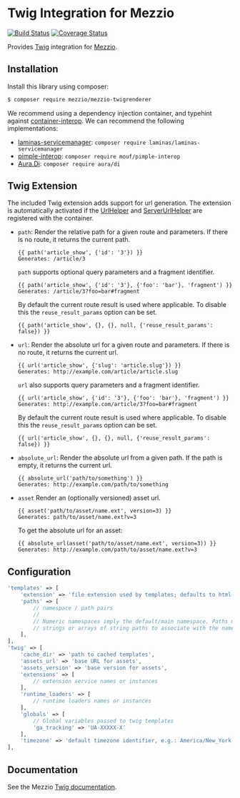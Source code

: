 # Twig Integration for Mezzio

[![Build Status](https://travis-ci.org/mezzio/mezzio-twigrenderer.svg?branch=master)](https://travis-ci.org/mezzio/mezzio-twigrenderer)
[![Coverage Status](https://coveralls.io/repos/github/mezzio/mezzio-twigrenderer/badge.svg?branch=master)](https://coveralls.io/github/mezzio/mezzio-twigrenderer?branch=master)

Provides [Twig](http://twig.sensiolabs.org/) integration for
[Mezzio](https://docs.laminas.dev//mezzio/).

## Installation

Install this library using composer:

```bash
$ composer require mezzio/mezzio-twigrenderer
```
We recommend using a dependency injection container, and typehint against
[container-interop](https://github.com/container-interop/container-interop). We
can recommend the following implementations:

- [laminas-servicemanager](https://github.com/laminas/laminas-servicemanager):
  `composer require laminas/laminas-servicemanager`
- [pimple-interop](https://github.com/moufmouf/pimple-interop):
  `composer require mouf/pimple-interop`
- [Aura.Di](https://github.com/auraphp/Aura.Di): `composer require aura/di`

## Twig Extension

The included Twig extension adds support for url generation. The extension is automatically activated if the
[UrlHelper](https://github.com/mezzio/mezzio-helpers#urlhelper) and
[ServerUrlHelper](https://github.com/mezzio/mezzio-helpers#serverurlhelper) 
are registered with the container.

- ``path``: Render the relative path for a given route and parameters. If there
  is no route, it returns the current path.

  ```twig
  {{ path('article_show', {'id': '3'}) }}
  Generates: /article/3
  ```
  
  ``path`` supports optional query parameters and a fragment identifier.

  ```twig
  {{ path('article_show', {'id': '3'}, {'foo': 'bar'}, 'fragment') }}
  Generates: /article/3?foo=bar#fragment
  ```

  By default the current route result is used where applicable. To disable this
  the `reuse_result_params` option can be set.

  ```twig
  {{ path('article_show', {}, {}, null, {'reuse_result_params': false}) }}
  ```

- ``url``: Render the absolute url for a given route and parameters. If there is
  no route, it returns the current url.

  ```twig
  {{ url('article_show', {'slug': 'article.slug'}) }}
  Generates: http://example.com/article/article.slug
  ```

  ``url`` also supports query parameters and a fragment identifier.

  ```twig
  {{ url('article_show', {'id': '3'}, {'foo': 'bar'}, 'fragment') }}
  Generates: http://example.com/article/3?foo=bar#fragment
  ```

  By default the current route result is used where applicable. To disable this
  the `reuse_result_params` option can be set.

  ```twig
  {{ url('article_show', {}, {}, null, {'reuse_result_params': false}) }}
  ```

- ``absolute_url``: Render the absolute url from a given path. If the path is
  empty, it returns the current url.

  ```twig
  {{ absolute_url('path/to/something') }}
  Generates: http://example.com/path/to/something
  ```

- ``asset`` Render an (optionally versioned) asset url.

  ```twig
  {{ asset('path/to/asset/name.ext', version=3) }}
  Generates: path/to/asset/name.ext?v=3
  ```

  To get the absolute url for an asset:

  ```twig
  {{ absolute_url(asset('path/to/asset/name.ext', version=3)) }}
  Generates: http://example.com/path/to/asset/name.ext?v=3
  ```

## Configuration

```php
'templates' => [
    'extension' => 'file extension used by templates; defaults to html.twig',
    'paths' => [
        // namespace / path pairs
        //
        // Numeric namespaces imply the default/main namespace. Paths may be
        // strings or arrays of string paths to associate with the namespace.
    ],
],
'twig' => [
    'cache_dir' => 'path to cached templates',
    'assets_url' => 'base URL for assets',
    'assets_version' => 'base version for assets',
    'extensions' => [
        // extension service names or instances
    ],
    'runtime_loaders' => [
        // runtime loaders names or instances   
    ],
    'globals' => [
        // Global variables passed to twig templates
        'ga_tracking' => 'UA-XXXXX-X'
    ],
    'timezone' => 'default timezone identifier, e.g.: America/New_York',
],
```

## Documentation

See the Mezzio [Twig documentation](https://docs.mezzio.dev/mezzio/features/template/twig/).
